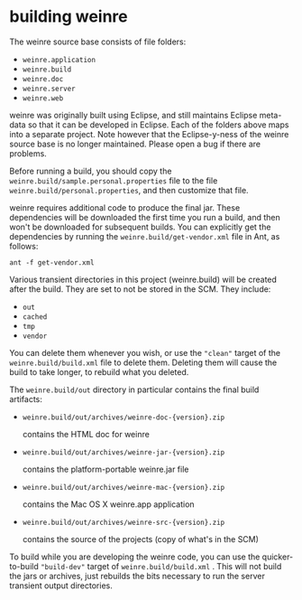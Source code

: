 <!--
 * Licensed to the Apache Software Foundation (ASF) under one
 * or more contributor license agreements.  See the NOTICE file
 * distributed with this work for additional information
 * regarding copyright ownership.  The ASF licenses this file
 * to you under the Apache License, Version 2.0 (the
 * "License"); you may not use this file except in compliance
 * with the License.  You may obtain a copy of the License at
 *
 *     http://www.apache.org/licenses/LICENSE-2.0
 *
 * Unless required by applicable law or agreed to in writing,
 * software distributed under the License is distributed on an
 * "AS IS" BASIS, WITHOUT WARRANTIES OR CONDITIONS OF ANY
 * KIND, either express or implied.  See the License for the
 * specific language governing permissions and limitations
 * under the License.
-->

building weinre
===============================================================================

The weinre source base consists of file folders:

- `weinre.application`
- `weinre.build`
- `weinre.doc`
- `weinre.server`
- `weinre.web`

weinre was originally built using Eclipse, and still maintains Eclipse meta-data so that it can be developed in Eclipse.  Each of the folders above maps into a separate project.  Note however that the Eclipse-y-ness of the weinre source base is no longer maintained.  Please open a bug if there are problems.

Before running a build, you should copy the `weinre.build/sample.personal.properties` file to the file `weinre.build/personal.properties`, and then customize that file.

weinre requires additional code to produce the final jar.  These dependencies will be downloaded the first time you run a build, and then won't be downloaded for subsequent builds.  You can explicitly get the dependencies by running the `weinre.build/get-vendor.xml` file in Ant, as follows:

    ant -f get-vendor.xml

Various transient directories in this project (weinre.build) will be created after the build.  They are set to not be stored in the SCM.  They include:

- `out`
- `cached`
- `tmp`
- `vendor`

You can delete them whenever you wish, or use the `"clean"` target of the  `weinre.build/build.xml` file to delete them.  Deleting them will cause the build to take longer, to rebuild what you deleted.

The `weinre.build/out` directory in particular contains the final build artifacts:

-  `weinre.build/out/archives/weinre-doc-{version}.zip`

   contains the HTML doc for weinre

-  `weinre.build/out/archives/weinre-jar-{version}.zip`

   contains the platform-portable weinre.jar file

-  `weinre.build/out/archives/weinre-mac-{version}.zip`

   contains the Mac OS X weinre.app application

-  `weinre.build/out/archives/weinre-src-{version}.zip`

   contains the source of the projects (copy of what's in the SCM)

To build while you are developing the weinre code, you can use the quicker-to-build `"build-dev"` target of `weinre.build/build.xml` . This will not build the jars or archives, just rebuilds the bits necessary to run the server transient output directories.
